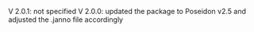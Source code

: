 V 2.0.1: not specified
V 2.0.0: updated the package to Poseidon v2.5 and adjusted the .janno file accordingly
